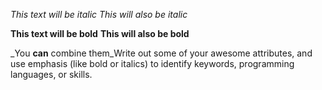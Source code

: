*This text will be italic*
_This will also be italic_

**This text will be bold**
__This will also be bold__

_You **can** combine them_Write out some of your awesome attributes, and use emphasis (like bold or italics) to identify keywords, programming languages, or skills. 
